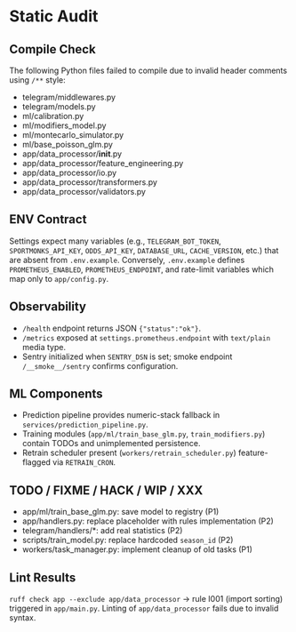 # Static Audit

## Compile Check
The following Python files failed to compile due to invalid header comments using `/**` style:
- telegram/middlewares.py
- telegram/models.py
- ml/calibration.py
- ml/modifiers_model.py
- ml/montecarlo_simulator.py
- ml/base_poisson_glm.py
- app/data_processor/__init__.py
- app/data_processor/feature_engineering.py
- app/data_processor/io.py
- app/data_processor/transformers.py
- app/data_processor/validators.py

## ENV Contract
Settings expect many variables (e.g., `TELEGRAM_BOT_TOKEN`, `SPORTMONKS_API_KEY`, `ODDS_API_KEY`, `DATABASE_URL`, `CACHE_VERSION`, etc.) that are absent from `.env.example`. Conversely, `.env.example` defines `PROMETHEUS_ENABLED`, `PROMETHEUS_ENDPOINT`, and rate-limit variables which map only to `app/config.py`.

## Observability
- `/health` endpoint returns JSON `{"status":"ok"}`.
- `/metrics` exposed at `settings.prometheus.endpoint` with `text/plain` media type.
- Sentry initialized when `SENTRY_DSN` is set; smoke endpoint `/__smoke__/sentry` confirms configuration.

## ML Components
- Prediction pipeline provides numeric-stack fallback in `services/prediction_pipeline.py`.
- Training modules (`app/ml/train_base_glm.py`, `train_modifiers.py`) contain TODOs and unimplemented persistence.
- Retrain scheduler present (`workers/retrain_scheduler.py`) feature-flagged via `RETRAIN_CRON`.

## TODO / FIXME / HACK / WIP / XXX
- app/ml/train_base_glm.py: save model to registry (P1)
- app/handlers.py: replace placeholder with rules implementation (P2)
- telegram/handlers/*: add real statistics (P2)
- scripts/train_model.py: replace hardcoded `season_id` (P2)
- workers/task_manager.py: implement cleanup of old tasks (P1)

## Lint Results
`ruff check app --exclude app/data_processor` → rule I001 (import sorting) triggered in `app/main.py`. Linting of `app/data_processor` fails due to invalid syntax.
